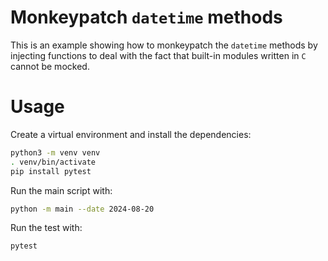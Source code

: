 # Monkeypatch `datetime` methods

This is an example showing how to monkeypatch the `datetime` methods by injecting functions to deal with the fact that built-in modules written in `C` cannot be mocked.

# Usage

Create a virtual environment and install the dependencies:

```bash
python3 -m venv venv
. venv/bin/activate
pip install pytest
```

Run the main script with:

```bash
python -m main --date 2024-08-20
```

Run the test with:

```bash
pytest
```
